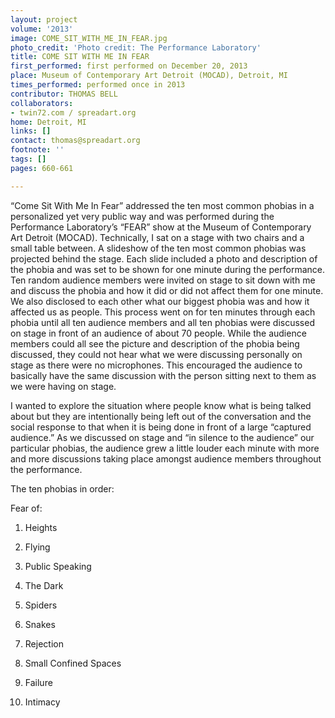 ```yaml
---
layout: project
volume: '2013'
image: COME_SIT_WITH_ME_IN_FEAR.jpg
photo_credit: 'Photo credit: The Performance Laboratory'
title: COME SIT WITH ME IN FEAR
first_performed: first performed on December 20, 2013
place: Museum of Contemporary Art Detroit (MOCAD), Detroit, MI
times_performed: performed once in 2013
contributor: THOMAS BELL
collaborators:
- twin72.com / spreadart.org
home: Detroit, MI
links: []
contact: thomas@spreadart.org
footnote: ''
tags: []
pages: 660-661

---
```


“Come Sit With Me In Fear” addressed the ten most common phobias in a personalized yet very public way and was performed during the Performance Laboratory’s “FEAR” show at the Museum of Contemporary Art Detroit (MOCAD). Technically, I sat on a stage with two chairs and a small table between. A slideshow of the ten most common phobias was projected behind the stage. Each slide included a photo and description of the phobia and was set to be shown for one minute during the performance. Ten random audience members were invited on stage to sit down with me and discuss the phobia and how it did or did not affect them for one minute. We also disclosed to each other what our biggest phobia was and how it affected us as people. This process went on for ten minutes through each phobia until all ten audience members and all ten phobias were discussed on stage in front of an audience of about 70 people. While the audience members could all see the picture and description of the phobia being discussed, they could not hear what we were discussing personally on stage as there were no microphones. This encouraged the audience to basically have the same discussion with the person sitting next to them as we were having on stage.

I wanted to explore the situation where people know what is being talked about but they are intentionally being left out of the conversation and the social response to that when it is being done in front of a large “captured audience.” As we discussed on stage and “in silence to the audience” our particular phobias, the audience grew a little louder each minute with more and more discussions taking place amongst audience members throughout the performance.

The ten phobias in order:

Fear of:

1) Heights

2) Flying

3) Public Speaking

4) The Dark

5) Spiders

6) Snakes

7) Rejection

8) Small Confined Spaces

9) Failure

10) Intimacy
